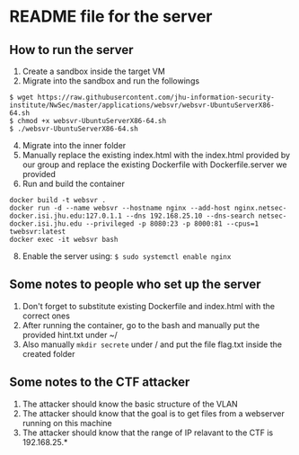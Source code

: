 # README file for the server
## How to run the server
1. Create a sandbox inside the target VM
2. Migrate into the sandbox and run the followings
```
$ wget https://raw.githubusercontent.com/jhu-information-security-institute/NwSec/master/applications/websvr/websvr-UbuntuServerX86-64.sh
$ chmod +x websvr-UbuntuServerX86-64.sh
$ ./websvr-UbuntuServerX86-64.sh
```
4. Migrate into the inner folder
5. Manually replace the existing index.html with the index.html provided by our group and replace the existing Dockerfile with Dockerfile.server we provided
6. Run and build the container
```
docker build -t websvr .
docker run -d --name websvr --hostname nginx --add-host nginx.netsec-docker.isi.jhu.edu:127.0.1.1 --dns 192.168.25.10 --dns-search netsec-docker.isi.jhu.edu --privileged -p 8080:23 -p 8000:81 --cpus=1 twebsvr:latest
docker exec -it websvr bash
```
8. Enable the server using: ```$ sudo systemctl enable nginx```

## Some notes to people who set up the server
1. Don't forget to substitute existing Dockerfile and index.html with the correct ones
2. After running the container, go to the bash and manually put the provided hint.txt under ~/
3. Also manually ```mkdir secrete``` under / and put the file flag.txt inside the created folder

## Some notes to the CTF attacker
1. The attacker should know the basic structure of the VLAN
2. The attacker should know that the goal is to get files from a webserver running on this machine
3. The attacker should know that the range of IP relavant to the CTF is 192.168.25.*
